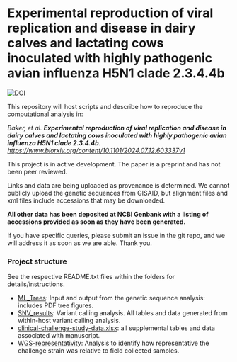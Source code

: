 # Experimental reproduction of viral replication and disease in dairy calves and lactating cows inoculated with highly pathogenic avian influenza H5N1 clade 2.3.4.4b 
[![DOI](https://zenodo.org/badge/835369959.svg)](https://zenodo.org/doi/10.5281/zenodo.13126628)

This repository will host scripts and describe how to reproduce the computational analysis in:

*Baker, et al. **Experimental reproduction of viral replication and disease in dairy calves and lactating cows inoculated with highly pathogenic avian influenza H5N1 clade 2.3.4.4b**. https://www.biorxiv.org/content/10.1101/2024.07.12.603337v1*

This project is in active development. The paper is a preprint and has not been peer reviewed. 

Links and data are being uploaded as provenance is determined. We cannot publicly upload the genetic sequences from GISAID, but alignment files and xml files include accessions that may be downloaded.

**All other data has been deposited at NCBI Genbank with a listing of accessions provided as soon as they have been generated.**

If you have specific queries, please submit an issue in the git repo, and we will address it as soon as we are able. Thank you.


### Project structure ###
See the respective README.txt files within the folders for details/instructions.
- [ML_Trees](ML_Trees/): Input and output from the genetic sequence analysis: includes PDF tree figures.
- [SNV_results](SNV_results/): Variant calling analysis. All tables and data generated from within-host variant calling analysis.
- [clinical-challenge-study-data.xlsx](): all supplemental tables and data associated with manuscript.
- [WGS-representativity](WGS-representativity/): Analysis to identify how representative the challenge strain was relative to field collected samples.
